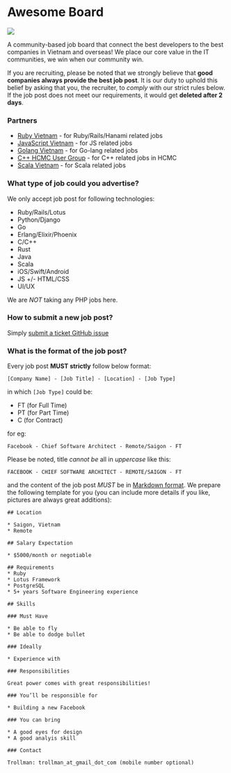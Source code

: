 # Awesome Board

![](http://i.giphy.com/u2UWxUJ9AAoKY.gif)

A community-based job board that connect the best developers to the best companies in Vietnam and overseas! We place our core value in the IT communities, we win when our community win.

If you are recruiting, please be noted that we strongly believe that __good companies always provide the best job post__. It is our duty to uphold this belief by asking that you, the recruiter, to _comply_ with our strict rules below. If the job post does not meet our requirements, it would get __deleted after 2 days__.

### Partners

* [Ruby Vietnam](http://ruby.org.vn) - for Ruby/Rails/Hanami related jobs
* [JavaScript Vietnam](http://chat.vietnamjs.lol) - for JS related jobs
* [Golang Vietnam](http://facebook.com/) - for Go-lang related jobs
* [C++ HCMC User Group](https://www.facebook.com/groups/hcmcpp/) - for C++ related jobs in HCMC
* [Scala Vietnam](https://www.facebook.com/scalavietnam/) - for Scala related jobs

### What type of job could you advertise?

We only accept job post for following technologies:

* Ruby/Rails/Lotus
* Python/Django
* Go
* Erlang/Elixir/Phoenix
* C/C++
* Rust
* Java
* Scala
* iOS/Swift/Android
* JS +/- HTML/CSS
* UI/UX

We are _NOT_ taking any PHP jobs here. 

### How to submit a new job post?

Simply [submit a ticket GitHub issue](https://github.com/ruby-vietnam/job_board/issues/new)

### What is the format of the job post?

Every job post **MUST strictly** follow below format:

```
[Company Name] - [Job Title] - [Location] - [Job Type]
```

in which `[Job Type]` could be:

* FT (for Full Time)
* PT (for Part Time)
* C (for Contract)

for eg:

```
Facebook - Chief Software Architect - Remote/Saigon - FT
```

Please be noted, title _cannot be_ all in *uppercase* like this:

```
FACEBOOK - CHIEF SOFTWARE ARCHITECT - REMOTE/SAIGON - FT
```


and the content of the job post _MUST_ be in [Markdown format](https://daringfireball.net/projects/markdown/syntax). We prepare the following template for you (you can include more details if you like, pictures are always great additions):

```
## Location

* Saigon, Vietnam
* Remote

## Salary Expectation

* $5000/month or negotiable

## Requirements
* Ruby
* Lotus Framework
* PostgreSQL
* 5+ years Software Engineering experience

## Skills

### Must Have

* Be able to fly
* Be able to dodge bullet

### Ideally

* Experience with 

### Responsibilities

Great power comes with great responsibilities!

### You’ll be responsible for

* Building a new Facebook

### You can bring

* A good eyes for design
* A good analyis skill
    
### Contact

Trollman: trollman_at_gmail_dot_com (mobile number optional)
```
